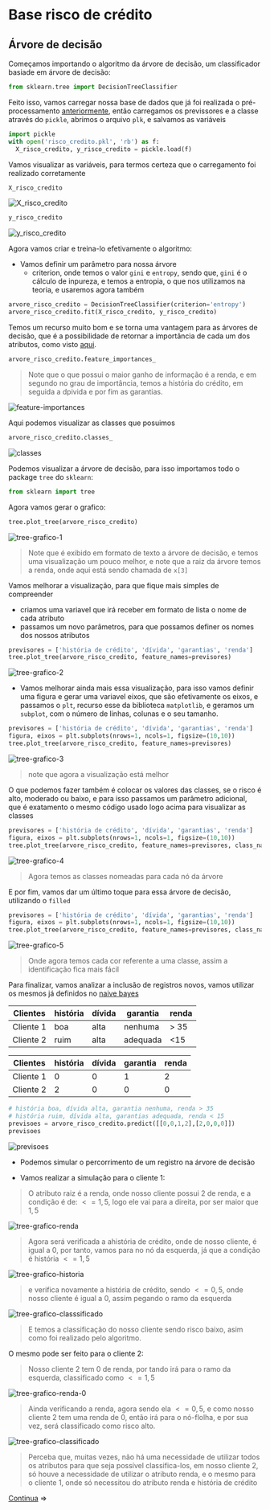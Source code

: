 # Base risco de crédito

## Árvore de decisão

Começamos importando o algoritmo da árvore de decisão, um classificador basiade em árvore de decisão:

```python
from sklearn.tree import DecisionTreeClassifier
```

Feito isso, vamos carregar nossa base de dados que já foi realizada o pré-processamento [anteriormente](https://github.com/Mruuk/Machine_Learning/blob/master/machineLearning/algoritmos/Classifica%C3%A7%C3%A3o/Documentacao/2%20-%20censo-data/7%20-%20Salvar%20as%20bases%20de%20dados.md), então carregamos os previssores e a classe através do `pickle`, abrimos o arquivo `plk`, e salvamos as variáveis

```python
import pickle
with open('risco_credito.pkl', 'rb') as f:
  X_risco_credito, y_risco_credito = pickle.load(f)
```

Vamos visualizar as variáveis, para termos certeza que o carregamento foi realizado corretamente

```python
X_risco_credito
```

![X_risco_credito](img/tree-x.png)

```python
y_risco_credito
```

![y_risco_credito](img/tree-y.png)

Agora vamos criar e treina-lo efetivamente o algoritmo:

- Vamos definir um parâmetro para nossa árvore
  - criterion, onde temos o valor `gini` e `entropy`, sendo que, `gini` é o cálculo de inpureza, e temos a entropia, o que nos utilizamos na teoria, e usaremos agora também

```python
arvore_risco_credito = DecisionTreeClassifier(criterion='entropy')
arvore_risco_credito.fit(X_risco_credito, y_risco_credito)
```

Temos um recurso muito bom e se torna uma vantagem para as árvores de decisão, que é a possibilidade de retornar a importância de cada um dos atributos, como visto [aqui](2.1%20-%20Aprendizagem%20II.md).

```python
arvore_risco_credito.feature_importances_
```

> Note que o que possui o maior ganho de informação é a renda, e em segundo no grau de importância, temos a história do crédito, em seguida a dpivida e por fim as garantias.

![feature-importances](img/tree-feature_importances.png)

Aqui podemos visualizar as classes que posuimos

```python
arvore_risco_credito.classes_
```

![classes](img/tree-classes.png)

Podemos visualizar a árvore de decisão, para isso importamos todo o package `tree` do `sklearn`:

```python
from sklearn import tree
```

Agora vamos gerar o grafico:

```python
tree.plot_tree(arvore_risco_credito)
```

![tree-grafico-1](img/tree-grafico-1.png)

> Note que é exibido em formato de texto a árvore de decisão, e temos uma visualização um pouco melhor, e note que a raiz da árvore temos a renda, onde aqui está sendo chamada de `x[3]`

Vamos melhorar a visualização, para que fique mais simples de compreender

- criamos uma variavel que irá receber em formato de lista o nome de cada atributo
- passamos um novo parâmetros, para que possamos definer os nomes dos nossos atributos

```python
previsores = ['história de crédito', 'dívida', 'garantias', 'renda']
tree.plot_tree(arvore_risco_credito, feature_names=previsores)
```

![tree-grafico-2](img/tree-grafico-2.png)

- Vamos melhorar ainda mais essa visualização, para isso vamos definir uma figura e gerar uma variavel eixos, que são efetivamente os eixos, e passamos o `plt`, recurso esse da biblioteca `matplotlib`, e geramos um `subplot`, com o número de linhas, colunas e o seu tamanho.

```python
previsores = ['história de crédito', 'dívida', 'garantias', 'renda']
figura, eixos = plt.subplots(nrows=1, ncols=1, figsize=(10,10))
tree.plot_tree(arvore_risco_credito, feature_names=previsores)
```

![tree-grafico-3](img/tree-grafico-3.png)

> note que agora a visualização está melhor

O que podemos fazer também é colocar os valores das classes, se o risco é alto, moderado ou baixo, e para isso passamos um parâmetro adicional, que é exatamento o mesmo código usado logo acima para visualizar as classes

```python
previsores = ['história de crédito', 'dívida', 'garantias', 'renda']
figura, eixos = plt.subplots(nrows=1, ncols=1, figsize=(10,10))
tree.plot_tree(arvore_risco_credito, feature_names=previsores, class_names = arvore_risco_credito.classes_)
```

![tree-grafico-4](img/tree-grafico-4.png)

> Agora temos as classes nomeadas para cada nó da árvore

E por fim, vamos dar um último toque para essa árvore de decisão, utilizando o `filled`

```python
previsores = ['história de crédito', 'dívida', 'garantias', 'renda']
figura, eixos = plt.subplots(nrows=1, ncols=1, figsize=(10,10))
tree.plot_tree(arvore_risco_credito, feature_names=previsores, class_names = arvore_risco_credito.classes_, filled=True);
```

![tree-grafico-5](img/tree-grafico.png)

> Onde agora temos cada cor referente a uma classe, assim a identificação fica mais fácil

Para finalizar, vamos analizar a inclusão de registros novos, vamos utilizar os mesmos já definidos no [naive bayes](https://github.com/Mruuk/Machine_Learning/blob/master/machineLearning/algoritmos/Classifica%C3%A7%C3%A3o/Documentacao/3%20-%20Apredizagem%20bayesiana/6%20-%20base%20risco%20de%20cr%C3%A9dito.md)

Clientes | história | dívida | garantia | renda
---------|---------|---------|---------|---------
Cliente 1 |  boa |  alta | nenhuma |  > 35
Cliente 2 |  ruim | alta | adequada | <15

Clientes | história | dívida | garantia | renda
---------|---------|---------|---------|---------
Cliente 1 |  0 |  0 | 1 |  2
Cliente 2 |  2 |  0 | 0 |  0

```python
# história boa, dívida alta, garantia nenhuma, renda > 35
# história ruim, dívida alta, garantias adequada, renda < 15
previsoes = arvore_risco_credito.predict([[0,0,1,2],[2,0,0,0]])
previsoes
```

![previsoes](img/tree-previsoes.png)

- Podemos simular o percorrimento de um registro na árvore de decisão

- Vamos realizar a simulação para o cliente 1:

> O atributo raiz é a renda, onde nosso cliente possui 2 de renda, e a condição é de: $<=1,5$, logo ele vai para a direita, por ser maior que $1,5$

![tree-grafico-renda](img/tree-grafico-renda-2.png)

> Agora será verificada a ahistória de crédito, onde de nosso cliente, é igual a 0, por tanto, vamos para no nó da esquerda, já que a condição é história $<=1,5$

![tree-grafico-historia](img/tree-grafico-historia-0.png)

> e verifica novamente a história de crédito, sendo $<=0,5$, onde nosso cliente é igual a 0, assim pegando o ramo da esquerda

![tree-grafico-classsificado](img/tree-grafico-classe-baixo.png)

> E temos a classificação do nosso cliente sendo risco baixo, asim como foi realizado pelo algoritmo.

O mesmo pode ser feito para o cliente 2:

> Nosso cliente 2 tem 0 de renda, por tando irá para o ramo da esquerda, classificado como $<=1,5$

![tree-grafico-renda-0](img/tree-grafico-renda-0.png)

> Ainda verificando a renda, agora sendo ela $<=0,5$, e como nosso cliente 2 tem uma renda de 0, então irá para o nó-flolha, e por sua vez, será classificado como risco alto.

![tree-grafico-classificado](img/tree-grafico-classificado.png)

> Perceba que, muitas vezes, não há uma necessidade de utilizar todos os atributos para que seja possível classifica-los, em nosso cliente 2, só houve a necessidade de utilizar o atributo renda, e o mesmo para o cliente 1, onde só necessitou do atributo renda e história de crédito

[Continua](4.1%20-%20Base%20cr%C3%A9dito.md) $\Rightarrow$
